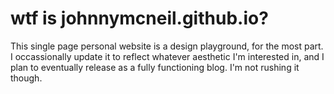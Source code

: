# wtf is johnnymcneil.github.io?
This single page personal website is a design playground, for the most part. I occassionally update it to reflect whatever aesthetic I'm interested in, and I plan to eventually release as a fully functioning blog. I'm not rushing it though.
